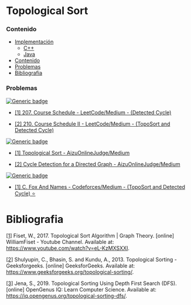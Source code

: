 # Topological Sort

### Contenido

* [Implementación](#)
    * [C++](#)
    * [Java](#)
* [Contenido](#contenido)
* [Problemas](#problemas)
* [Bibliografia](#bibliografia)

### Problemas

[![Generic badge](https://img.shields.io/badge/LeetCode-Medium-yellow.svg)](https://leetcode.com/problemset/all/?topicSlugs=topological-sort)

* [[1] 207. Course Schedule - LeetCode/Medium - (Detected  Cycle)](https://leetcode.com/problems/course-schedule/)

* [[2] 210. Course Schedule II - LeetCode/Medium -  (TopoSort and Detected Cycle)](https://leetcode.com/problems/course-schedule-ii/)


[![Generic badge](https://img.shields.io/badge/AizuOnlineJudge-Medium-yellow.svg)](https://onlinejudge.u-aizu.ac.jp/courses/library/5/GRL/all/)

* [[1] Topological Sort - AizuOnlineJudge/Medium](https://onlinejudge.u-aizu.ac.jp/courses/library/5/GRL/all/GRL_4_B)

* [[2] Cycle Detection for a Directed Graph - AizuOnlineJudge/Medium](https://onlinejudge.u-aizu.ac.jp/courses/library/5/GRL/4/GRL_4_A)

[![Generic badge](https://img.shields.io/badge/Codeforces-Medium-yellow.svg)](https://codeforces.com/problemset)

* [[1] C. Fox And Names - Codeforces/Medium - (TopoSort and Detected Cycle)  :star:](https://codeforces.com/contest/510/problem/C)


# Bibliografia

[[1]](https://www.youtube.com/watch?v=eL-KzMXSXXI) Fiset, W., 2017. Topological Sort Algorithm | Graph Theory. [online] WilliamFiset - Youtube Channel. Available at: <https://www.youtube.com/watch?v=eL-KzMXSXXI>.

[[2]](https://www.geeksforgeeks.org/topological-sorting/) Shulyupin, C., Bhasin, S. and Kundu, A., 2013. Topological Sorting - Geeksforgeeks. [online] GeeksforGeeks. Available at: <https://www.geeksforgeeks.org/topological-sorting/>.

[[3]](https://iq.opengenus.org/topological-sorting-dfs/) Jena, S., 2019. Topological Sorting Using Depth First Search (DFS). [online] OpenGenus IQ: Learn Computer Science. Available at: <https://iq.opengenus.org/topological-sorting-dfs/>.